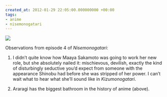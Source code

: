 ```yaml
---
created_at: 2012-01-29 22:05:00.000000000 +00:00
tags:
- anime
- nisemonogatari
---
```


![](/blog/media/tumblr_lykymq6RpJ1qhcb4p.jpg)

Observations from episode 4 of <cite>Nisemonogatari</cite>:

1.  I didn’t quite know how Maaya Sakamoto was going to work her new
    role, but she absolutely nailed it: mischievous, devilish, exactly
    the kind of disturbingly seductive you’d expect from someone with
    the appearance Shinobu had before she was stripped of her power. I
    can’t wait what to hear what she’ll sound like in
    <cite>Kizumonogatari</cite>.

2.  Araragi has the biggest bathroom in the history of anime (above).
